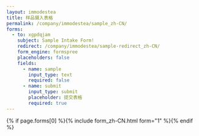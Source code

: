 ```yaml
---
layout: immodestea
title: 样品摄入表格
permalink: /company/immodestea/sample_zh-CN/
forms:
  - to: xgpdqjam
    subject: Sample Intake Form!
    redirect: /company/immodestea/sample-redirect_zh-CN/
    form_engine: formspree
    placeholders: false
    fields: 
      - name: sample
        input_type: text
        required: false
      - name: submit
        input_type: submit
        placeholder: 提交表格
        required: true
---
```



<div id="form-wrapper">
	

  {% if page.forms[0] %}{% include form_zh-CN.html form="1" %}{% endif %}

</div>






